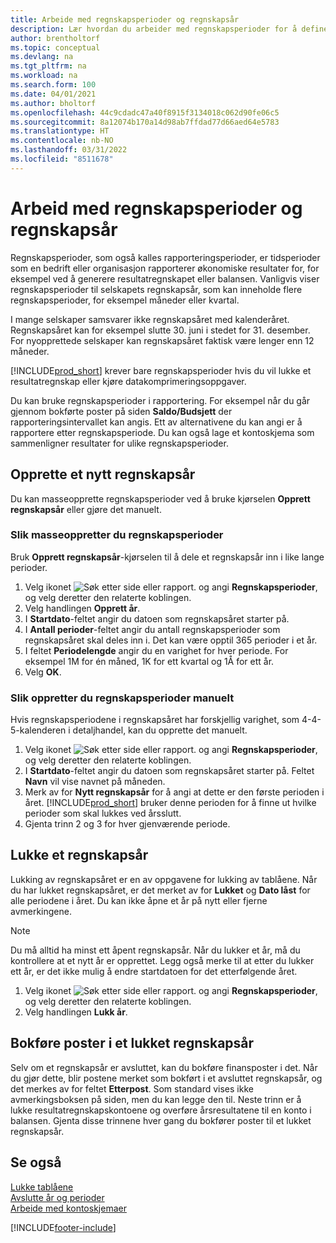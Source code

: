 ```yaml
---
title: Arbeide med regnskapsperioder og regnskapsår
description: Lær hvordan du arbeider med regnskapsperioder for å definere når bedriften rapporterer økonomiske resultater.
author: brentholtorf
ms.topic: conceptual
ms.devlang: na
ms.tgt_pltfrm: na
ms.workload: na
ms.search.form: 100
ms.date: 04/01/2021
ms.author: bholtorf
ms.openlocfilehash: 44c9cdadc47a40f8915f3134018c062d90fe06c5
ms.sourcegitcommit: 8a12074b170a14d98ab7ffdad77d66aed64e5783
ms.translationtype: HT
ms.contentlocale: nb-NO
ms.lasthandoff: 03/31/2022
ms.locfileid: "8511678"
---
```

# <a name="work-with-accounting-periods-and-fiscal-years"></a>Arbeid med regnskapsperioder og regnskapsår

Regnskapsperioder, som også kalles rapporteringsperioder, er tidsperioder som en bedrift eller organisasjon rapporterer økonomiske resultater for, for eksempel ved å generere resultatregnskapet eller balansen. Vanligvis viser regnskapsperioder til selskapets regnskapsår, som kan inneholde flere regnskapsperioder, for eksempel måneder eller kvartal.

I mange selskaper samsvarer ikke regnskapsåret med kalenderåret. Regnskapsåret kan for eksempel slutte 30. juni i stedet for 31. desember. For nyopprettede selskaper kan regnskapsåret faktisk være lenger enn 12 måneder.  

[!INCLUDE[prod_short](includes/prod_short.md)] krever bare regnskapsperioder hvis du vil lukke et resultatregnskap eller kjøre datakomprimeringsoppgaver. 

Du kan bruke regnskapsperioder i rapportering. For eksempel når du går gjennom bokførte poster på siden **Saldo/Budsjett** der rapporteringsintervallet kan angis. Ett av alternativene du kan angi er å rapportere etter regnskapsperiode. Du kan også lage et kontoskjema som sammenligner resultater for ulike regnskapsperioder.

## <a name="creating-a-new-fiscal-year"></a>Opprette et nytt regnskapsår

Du kan masseopprette regnskapsperioder ved å bruke kjørselen **Opprett regnskapsår** eller gjøre det manuelt.

### <a name="how-to-create-accounting-periods-in-bulk"></a>Slik masseoppretter du regnskapsperioder

Bruk **Opprett regnskapsår**-kjørselen til å dele et regnskapsår inn i like lange perioder.  

1. Velg ikonet ![Søk etter side eller rapport.](media/ui-search/search_small.png "Ikonet Søk etter side eller rapport") og angi **Regnskapsperioder**, og velg deretter den relaterte koblingen.  
2. Velg handlingen **Opprett år**.  <!--What about the Scheduling option? Should we mention that? There's also the Report Output Type field...-->
3. I **Startdato**-feltet angir du datoen som regnskapsåret starter på.  
4. I **Antall perioder**-feltet angir du antall regnskapsperioder som regnskapsåret skal deles inn i. Det kan være opptil 365 perioder i et år.  
5. I feltet **Periodelengde** angir du en varighet for hver periode. For eksempel 1M for én måned, 1K for ett kvartal og 1Å for ett år.  
6. Velg **OK**.  

### <a name="how-to-create-accounting-periods-manually"></a>Slik oppretter du regnskapsperioder manuelt

Hvis regnskapsperiodene i regnskapsåret har forskjellig varighet, som 4-4-5-kalenderen i detaljhandel, kan du opprette det manuelt.  
  
1. Velg ikonet ![Søk etter side eller rapport.](media/ui-search/search_small.png "Ikonet Søk etter side eller rapport") og angi **Regnskapsperioder**, og velg deretter den relaterte koblingen.  
2. I **Startdato**-feltet angir du datoen som regnskapsåret starter på. Feltet **Navn** vil vise navnet på måneden.  
3. Merk av for **Nytt regnskapsår** for å angi at dette er den første perioden i året. [!INCLUDE[prod_short](includes/prod_short.md)] bruker denne perioden for å finne ut hvilke perioder som skal lukkes ved årsslutt.
4. Gjenta trinn 2 og 3 for hver gjenværende periode.  

## <a name="closing-a-fiscal-year"></a>Lukke et regnskapsår

Lukking av regnskapsåret er en av oppgavene for lukking av tablåene. Når du har lukket regnskapsåret, er det merket av for **Lukket** og **Dato låst** for alle periodene i året. Du kan ikke åpne et år på nytt eller fjerne avmerkingene.

> [!NOTE]  
> Du må alltid ha minst ett åpent regnskapsår. Når du lukker et år, må du kontrollere at et nytt år er opprettet. Legg også merke til at etter du lukker ett år, er det ikke mulig å endre startdatoen for det etterfølgende året.

1. Velg ikonet ![Søk etter side eller rapport.](media/ui-search/search_small.png "Ikonet Søk etter side eller rapport") og angi **Regnskapsperioder**, og velg deretter den relaterte koblingen.  
2. Velg handlingen **Lukk år**.  

## <a name="posting-entries-to-a-closed-fiscal-year"></a>Bokføre poster i et lukket regnskapsår

Selv om et regnskapsår er avsluttet, kan du bokføre finansposter i det. Når du gjør dette, blir postene merket som bokført i et avsluttet regnskapsår, og det merkes av for feltet **Etterpost**. Som standard vises ikke avmerkingsboksen på siden, men du kan legge den til. Neste trinn er å lukke resultatregnskapskontoene og overføre årsresultatene til en konto i balansen. Gjenta disse trinnene hver gang du bokfører poster til et lukket regnskapsår.

## <a name="see-also"></a>Se også

[Lukke tablåene](year-close-books.md)  
[Avslutte år og perioder](year-close-years-periods.md)  
[Arbeide med kontoskjemaer](bi-how-work-account-schedule.md)  


[!INCLUDE[footer-include](includes/footer-banner.md)]